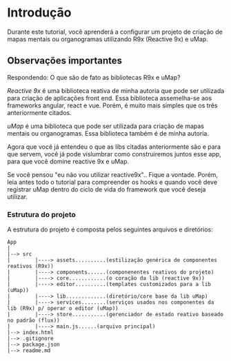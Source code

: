 # Introdução

Durante este tutorial, você aprenderá a configurar um projeto de criação de mapas mentais ou organogramas utilizando R9x (Reactive 9x) e uMap.

## Observações importantes

Respondendo: O que são de fato as bibliotecas R9x e uMap?

*Reactive 9x* é uma biblioteca reativa de minha autoria que pode ser utilizada para criação de aplicações front end. Essa biblioteca assemelha-se aos frameworks angular, react e vue. Porém, é muito mais simples que os três anteriormente citados.

*uMap* é uma biblioteca que pode ser utilizada para criação de mapas mentais ou organogramas. Essa biblioteca também é de minha autoria.

Agora que você já entendeu o que as libs citadas anteriormente são e para que servem, você já pode vislumbrar como construiremos juntos esse app, para que você domine reactive 9x e uMap.

Se você pensou "eu não vou utilizar reactive9x".. Fique a vontade. Porém, leia antes todo o tutorial para compreender os hooks e quando você deve registrar uMap dentro do ciclo de vida do framework que você deseja utilizar.





### Estrutura do projeto

A estrutura do projeto é composta pelos seguintes arquivos e diretórios:

```
App
|
|--> src
|		 |----> assets..........(estilização genérica de componentes reativos (R9x))
|		 |----> components......(componenentes reativos do projeto)
|		 |----> core............(o coração da lib (reactive 9x))
|		 |----> editor..........(templates customizados para a lib (uMap))
|		 |----> lib.............(diretório/core base da lib uMap)
|		 |----> services........(serviços usados nos componentes da lib (R9x) p/ operar o editor (uMap))
|		 |----> store...........(gerenciador de estado reativo baseado no padrão (flux))
|		 |----> main.js......(arquivo principal)
|--> index.html
|--> .gitignore
|--> package.json
|--> readme.md												
```


